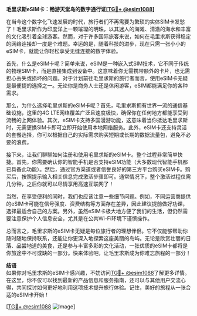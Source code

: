 **毛里求斯eSIM卡：畅游天堂岛的数字通行证[[TG💪+ @esim1088](https://t.me/s/esim1088)]**

在当今这个数字化飞速发展的时代，旅行者们不再需要为繁琐的实体SIM卡发愁了！毛里求斯作为印度洋上一颗璀璨的明珠，以其迷人的海滩、清澈的海水和丰富的文化吸引着全球游客。然而，对于许多国际旅客来说，如何在毛里求斯获得稳定的网络连接却一度是个难题。幸运的是，随着科技的进步，现在只需一张小小的eSIM卡，就能让你轻松享受无缝连接的数字体验。

首先，什么是eSIM卡呢？简单来说，eSIM是一种嵌入式SIM技术，它不同于传统的物理SIM卡，而是直接集成到设备中。这意味着你无需携带额外的卡片，也无需担心丢失或损坏的问题。对于计划前往毛里求斯的旅行者而言，使用eSIM卡无疑是最便捷的选择之一。无论你是商务人士还是休闲游客，eSIM都能满足你的各种需求。

那么，为什么选择毛里求斯的eSIM卡呢？首先，毛里求斯拥有世界一流的通信基础设施，这里的4G LTE网络覆盖广泛且速度极快，确保你在任何地方都能享受到流畅的上网体验。其次，eSIM卡支持多国漫游功能，这意味着当你抵达毛里求斯时，无需更换SIM卡即可立即开始使用本地网络服务。此外，eSIM卡还支持灵活的套餐选择，你可以根据自己的实际需求购买短期或长期的数据流量包，避免不必要的浪费。

接下来，让我们聊聊如何注册和使用毛里求斯的eSIM卡。整个过程非常简单快捷。首先，你需要确认你的智能手机是否支持eSIM功能（大多数现代智能手机都已具备此功能）。然后，通过官方渠道或者信誉良好的第三方平台购买eSIM卡。购买后，按照提示输入相关信息完成激活步骤即可。通常情况下，整个激活过程仅需几分钟，之后你就可以尽情享用高速互联网了！

当然，在享受便利的同时，我们也应该注意一些细节问题。例如，不同运营商提供的eSIM卡可能在信号强度、资费结构等方面存在差异，因此建议提前做好功课，选择最适合自己的方案。另外，虽然eSIM卡极大地方便了我们的生活，但仍然需要注意保护个人信息安全，尤其是在公共Wi-Fi环境下谨慎操作。

总而言之，毛里求斯的eSIM卡无疑是每位旅行者的理想伴侣。它不仅能够帮助你随时随地保持联系，还能让你更深入地探索这座美丽的岛屿。无论是欣赏壮丽的日落、品尝地道的美食，还是参与丰富多彩的文化活动，一张优质的eSIM卡都将是你旅途中不可或缺的一部分。快来体验吧，让毛里求斯成为你难忘旅程的一部分！

**结语**  
如果你对毛里求斯的eSIM卡感兴趣，不妨访问[TG💪+ @esim1088](https://t.me/s/esim1088)了解更多详情。在这里，你不仅可以找到最新的产品信息和服务指南，还可以与其他用户交流心得，共同探讨如何更好地利用这项技术提升旅行体验。记住，美好的旅程从一张合适的eSIM卡开始！

[[TG💪+ @esim1088](https://t.me/s/esim1088) ![Image](https://i.postimg.cc/4NQfJmqS/Snipaste-2025-05-13-00-14-12.png)]